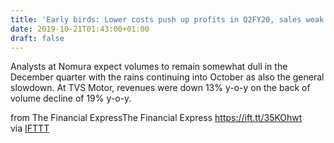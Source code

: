 ```yaml
---
title: 'Early birds: Lower costs push up profits in Q2FY20, sales weak'
date: 2019-10-21T01:43:00+01:00
draft: false
---
```


Analysts at Nomura expect volumes to remain somewhat dull in the December quarter with the rains continuing into October as also the general slowdown. At TVS Motor, revenues were down 13% y-o-y on the back of volume decline of 19% y-o-y.  
  
from The Financial ExpressThe Financial Express https://ift.tt/35KOhwt  
via [IFTTT](https://ifttt.com/?ref=da&site=blogger)